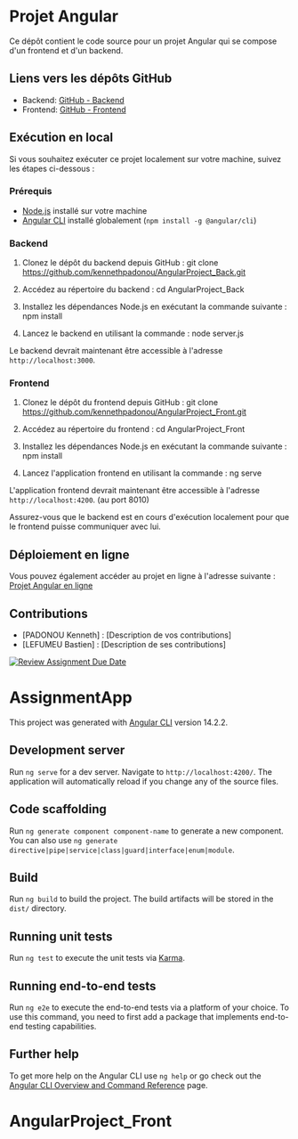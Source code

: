 # Projet Angular

Ce dépôt contient le code source pour un projet Angular qui se compose d'un frontend et d'un backend.

## Liens vers les dépôts GitHub

- Backend: [GitHub - Backend](https://github.com/kennethpadonou/AngularProject_Back)
- Frontend: [GitHub - Frontend](https://github.com/kennethpadonou/AngularProject_Front)

## Exécution en local

Si vous souhaitez exécuter ce projet localement sur votre machine, suivez les étapes ci-dessous :

### Prérequis

- [Node.js](https://nodejs.org/) installé sur votre machine
- [Angular CLI](https://angular.io/cli) installé globalement (`npm install -g @angular/cli`)

### Backend

1. Clonez le dépôt du backend depuis GitHub :
git clone https://github.com/kennethpadonou/AngularProject_Back.git

2. Accédez au répertoire du backend :
cd AngularProject_Back

3. Installez les dépendances Node.js en exécutant la commande suivante :
npm install


4. Lancez le backend en utilisant la commande :
node server.js


Le backend devrait maintenant être accessible à l'adresse `http://localhost:3000`.

### Frontend

1. Clonez le dépôt du frontend depuis GitHub :
git clone https://github.com/kennethpadonou/AngularProject_Front.git


2. Accédez au répertoire du frontend :
cd AngularProject_Front


3. Installez les dépendances Node.js en exécutant la commande suivante :
npm install


4. Lancez l'application frontend en utilisant la commande :
ng serve





L'application frontend devrait maintenant être accessible à l'adresse `http://localhost:4200`. (au port 8010)

Assurez-vous que le backend est en cours d'exécution localement pour que le frontend puisse communiquer avec lui.

## Déploiement en ligne

Vous pouvez également accéder au projet en ligne à l'adresse suivante :
[Projet Angular en ligne](https://front-angular-m1-project-acc70a3593d1.herokuapp.com/home)

## Contributions

- [PADONOU Kenneth] : [Description de vos contributions]
- [LEFUMEU Bastien] : [Description de ses contributions]












[![Review Assignment Due Date](https://classroom.github.com/assets/deadline-readme-button-24ddc0f5d75046c5622901739e7c5dd533143b0c8e959d652212380cedb1ea36.svg)](https://classroom.github.com/a/CC0AgZ2W)
# AssignmentApp

This project was generated with [Angular CLI](https://github.com/angular/angular-cli) version 14.2.2.

## Development server

Run `ng serve` for a dev server. Navigate to `http://localhost:4200/`. The application will automatically reload if you change any of the source files.

## Code scaffolding

Run `ng generate component component-name` to generate a new component. You can also use `ng generate directive|pipe|service|class|guard|interface|enum|module`.

## Build

Run `ng build` to build the project. The build artifacts will be stored in the `dist/` directory.

## Running unit tests

Run `ng test` to execute the unit tests via [Karma](https://karma-runner.github.io).

## Running end-to-end tests

Run `ng e2e` to execute the end-to-end tests via a platform of your choice. To use this command, you need to first add a package that implements end-to-end testing capabilities.

## Further help

To get more help on the Angular CLI use `ng help` or go check out the [Angular CLI Overview and Command Reference](https://angular.io/cli) page.
# AngularProject_Front
